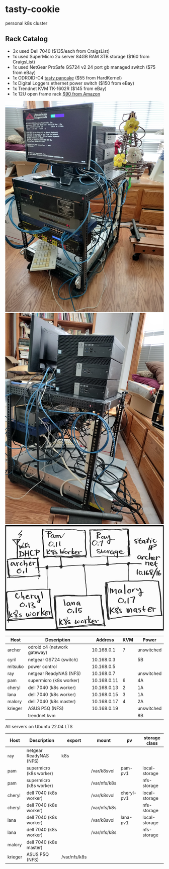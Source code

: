 # tasty-cookie
personal k8s cluster

## Rack Catalog
+ 3x used Dell 7040 ($135/each from CraigsList)
+ 1x used SuperMicro 2u server 84GB RAM 3TB storage ($160 from CraigsList)
+ 1x used NetGear ProSafe GS724 v2 24 port gb managed switch ($75 from eBay)
+ 1x ODROID-C4 [tasty pancake](https://github.com/guycole/tasty-pancake) ($55 from HardKernel)
+ 1x Digital Loggers ethernet power switch ($150 from eBay)
+ 1x Trendnet KVM TK-1602R ($145 from eBay)
+ 1x 12U open frame rack [$90 from Amazon](https://www.amazon.com/dp/B0C64X8J8R?ref=ppx_yo2ov_dt_b_product_details&th=1)
 
![front](https://github.com/guycole/tasty-cookie/blob/main/grafix/front_25nov23.png)
![side](https://github.com/guycole/tasty-cookie/blob/main/grafix/side_25nov23.png)
![network](https://github.com/guycole/tasty-cookie/blob/main/grafix/network_25nov23.png)

| Host    | Description                 | Address     | KVM | Power      |
| ------- | ----------------------------|-------------|-----|------------|
| archer  | odroid c4 (network gateway) | 10.168.0.1  |  7  | unswitched |
| cyril   | netgear GS724 (switch)      | 10.168.0.3  |     | 5B         |
| mitsuko | power control               | 10.168.0.5  |     |            |
| ray     | netgear ReadyNAS (NFS)      | 10.168.0.7  |     | unswitched |
| pam     | supermicro (k8s worker)     | 10.168.0.11 |  6  | 4A         |
| cheryl  | dell 7040  (k8s worker)     | 10.168.0.13 |  2  | 1A         |
| lana    | dell 7040  (k8s worker)     | 10.168.0.15 |  3  | 1A         |
| malory  | dell 7040  (k8s master)     | 10.168.0.17 |  4  | 2A         |
| krieger | ASUS P5Q (NFS)              | 10.168.0.19 |     | unswitched |
|         | trendnet kvm                |             |     | 8B         |

All servers on Ubuntu 22.04 LTS

| Host    | Description             | export       | mount        | pv         | storage class |
| ------- | ------------------------|--------------|--------------|------------|---------------|
| ray     | netgear ReadyNAS (NFS)  | k8s          |              |            |               |
| pam     | supermicro (k8s worker) |              | /var/k8svol  | pam-pv1    | local-storage |
| pam     | supermicro (k8s worker) |              | /var/nfs/k8s |            | nfs-storage   |
| cheryl  | dell 7040  (k8s worker) |              | /var/k8svol  | cheryl-pv1 | local-storage |
| cheryl  | dell 7040  (k8s worker) |              | /var/nfs/k8s |            | nfs-storage   |
| lana    | dell 7040  (k8s worker) |              | /var/k8svol  | lana-pv1   | local-storage |
| lana    | dell 7040  (k8s worker) |              | /var/nfs/k8s |            | nfs-storage   |
| malory  | dell 7040  (k8s master) |              |              |            |               |
| krieger | ASUS P5Q (NFS)          | /var/nfs/k8s |              |            |               |

